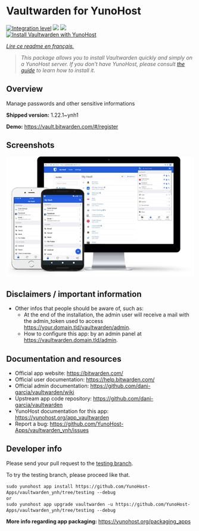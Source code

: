 <!--
N.B.: This README was automatically generated by https://github.com/YunoHost/apps/tree/master/tools/README-generator
It shall NOT be edited by hand.
-->

# Vaultwarden for YunoHost

[![Integration level](https://dash.yunohost.org/integration/vaultwarden.svg)](https://dash.yunohost.org/appci/app/vaultwarden) ![](https://ci-apps.yunohost.org/ci/badges/vaultwarden.status.svg) ![](https://ci-apps.yunohost.org/ci/badges/vaultwarden.maintain.svg)  
[![Install Vaultwarden with YunoHost](https://install-app.yunohost.org/install-with-yunohost.svg)](https://install-app.yunohost.org/?app=vaultwarden)

*[Lire ce readme en français.](./README_fr.md)*

> *This package allows you to install Vaultwarden quickly and simply on a YunoHost server.
If you don't have YunoHost, please consult [the guide](https://yunohost.org/#/install) to learn how to install it.*

## Overview

Manage passwords and other sensitive informations

**Shipped version:** 1.22.1~ynh1

**Demo:** https://vault.bitwarden.com/#/register

## Screenshots

![](./doc/screenshots/screenshot1.png)

## Disclaimers / important information

* Other infos that people should be aware of, such as:
    * At the end of the installation, the admin user will receive a mail with the admin_token used to access https://your.domain.tld/vaultwarden/admin.
    * How to configure this app: by an admin panel at https://vaultwarden.domain.tld/admin.

## Documentation and resources

* Official app website: https://bitwarden.com/
* Official user documentation: https://help.bitwarden.com/
* Official admin documentation: https://github.com/dani-garcia/vaultwarden/wiki
* Upstream app code repository: https://github.com/dani-garcia/vaultwarden
* YunoHost documentation for this app: https://yunohost.org/app_vaultwarden
* Report a bug: https://github.com/YunoHost-Apps/vaultwarden_ynh/issues

## Developer info

Please send your pull request to the [testing branch](https://github.com/YunoHost-Apps/vaultwarden_ynh/tree/testing).

To try the testing branch, please proceed like that.
```
sudo yunohost app install https://github.com/YunoHost-Apps/vaultwarden_ynh/tree/testing --debug
or
sudo yunohost app upgrade vaultwarden -u https://github.com/YunoHost-Apps/vaultwarden_ynh/tree/testing --debug
```

**More info regarding app packaging:** https://yunohost.org/packaging_apps